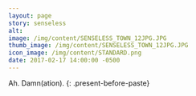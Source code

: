 ```yaml
---
layout: page
story: senseless
alt:
image: /img/content/SENSELESS_TOWN_12JPG.JPG
thumb_image: /img/content/SENSELESS_TOWN_12JPG.JPG
icon_image: /img/content/STANDARD.png
date: 2017-02-17 14:00:00 -0500
---
```



Ah. Damn(ation).
{: .present-before-paste}
